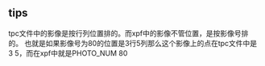 
## tips

tpc文件中的影像是按行列位置排的。而xpf中的影像不管位置，是按影像号排的。
也就是如果影像号为80的位置是3行5列那么这个影像上的点在tpc文件中是   3 5，而在xpf中就是PHOTO_NUM 80


